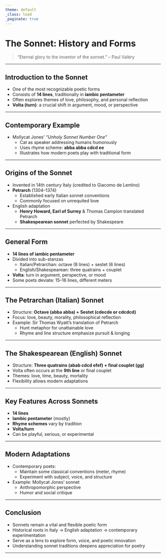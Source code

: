 ```yaml
---
theme: default
_class: lead
_paginate: true
---
```


# The Sonnet: History and Forms

> “Eternal glory to the inventor of the sonnet.” – Paul Valéry

---

## Introduction to the Sonnet

- One of the most recognizable poetic forms
- Consists of **14 lines**, traditionally in **iambic pentameter**
- Often explores themes of love, philosophy, and personal reflection
- **Volta (turn)**: a crucial shift in argument, mood, or perspective

---

## Contemporary Example

- Mollycat Jones’ *“Unholy Sonnet Number One”*
  - Cat as speaker addressing humans humorously
  - Uses rhyme scheme: **abba abba cdcd ee**
  - Illustrates how modern poets play with traditional form

---

## Origins of the Sonnet

- Invented in 14th century Italy (credited to Giacomo de Lentino)
- **Petrarch** (1304–1374)
  - Established early Italian sonnet conventions
  - Commonly focused on unrequited love
- English adaptation
  - **Henry Howard, Earl of Surrey** & Thomas Campion translated Petrarch
  - **Shakespearean sonnet** perfected by Shakespeare

---

## General Form

- **14 lines of iambic pentameter**
- Divided into sub-stanzas
  - Italian/Petrarchan: octave (8 lines) + sestet (6 lines)
  - English/Shakespearean: three quatrains + couplet
- **Volta**: turn in argument, perspective, or mood
- Some poets deviate: 15–16 lines, different meters

---

## The Petrarchan (Italian) Sonnet

- Structure: **Octave (abba abba) + Sestet (cdecde or cdcdcd)**
- Focus: love, beauty, morality, philosophical reflection
- Example: Sir Thomas Wyatt’s translation of Petrarch
  - Hunt metaphor for unattainable love
  - Rhyme and line structure emphasize pursuit & longing

---

## The Shakespearean (English) Sonnet

- Structure: **Three quatrains (abab cdcd efef) + final couplet (gg)**
- Volta often occurs at the **9th line** or final couplet
- Themes: love, time, beauty, mortality
- Flexibility allows modern adaptations

---

## Key Features Across Sonnets

- **14 lines**
- **Iambic pentameter** (mostly)
- **Rhyme schemes** vary by tradition
- **Volta/turn**
- Can be playful, serious, or experimental

---

## Modern Adaptations

- Contemporary poets:
  - Maintain some classical conventions (meter, rhyme)
  - Experiment with subject, voice, and structure
- Example: Mollycat Jones’ sonnet
  - Anthropomorphic perspective
  - Humor and social critique

---

## Conclusion

- Sonnets remain a vital and flexible poetic form
- Historical roots in Italy → English adaptation → contemporary experimentation
- Serve as a lens to explore form, voice, and poetic innovation
- Understanding sonnet traditions deepens appreciation for poetry

---
